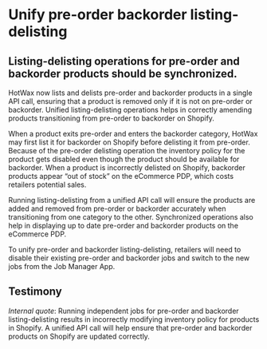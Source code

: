 # Unify pre-order backorder listing-delisting

## Listing-delisting operations for pre-order and backorder products should be synchronized.

HotWax now lists and delists pre-order and backorder products in a single API call, ensuring that a product is removed only if it is not on pre-order or backorder. Unified listing-delisting operations helps in correctly amending products transitioning from pre-order to backorder on Shopify.

When a product exits pre-order and enters the backorder category, HotWax may first list it for backorder on Shopify before delisting it from pre-order. Because of the pre-order delisting operation the inventory policy for the product gets disabled even though the product should be available for backorder. When a product is incorrectly delisted on Shopify, backorder products appear “out of stock” on the eCommerce PDP, which costs retailers potential sales.

Running listing-delisting from a unified API call will ensure the products are added and removed from pre-order or backorder accurately when transitioning from one category to the other. Synchronized operations also help in displaying up to date pre-order and backorder products on the eCommerce PDP.

To unify pre-order and backorder listing-delisting, retailers will need to disable their existing pre-order and backorder jobs and switch to the new jobs from the Job Manager App.

## Testimony

*Internal quote*: Running independent jobs for pre-order and backorder listing-delisting results in incorrectly modifying inventory policy for products in Shopify. A unified API call will help ensure that pre-order and backorder products on Shopify are updated correctly.
